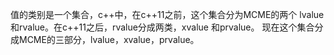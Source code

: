值的类别是一个集合，c++中，在c++11之前，这个集合分为MCME的两个 lvalue和rvalue。在c++11之后，rvalue分成两类，xvalue 和prvalue。
现在这个集合分成MCME的三部分，lvalue，xvalue，prvalue。
